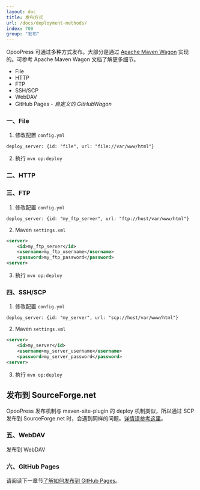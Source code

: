 ```yaml
---
layout: doc
title: 发布方式
url: /docs/deployment-methods/
index: 700
group: "发布"
---
```


OpooPress 可通过多种方式发布。大部分是通过 [Apache Maven Wagon](http://maven.apache.org/wagon/) 实现的。可参考 Apache Maven Wagon 文档了解更多细节。

- File
- HTTP
- FTP
- SSH/SCP
- WebDAV
- GitHub Pages - *自定义的 GitHubWagon*

### 一、File
1. 修改配置 `config.yml`
```plain
deploy_server: {id: "file", url: "file://var/www/html"}
```
2. 执行 `mvn op:deploy`

### 二、HTTP

### 三、FTP
1. 修改配置 `config.yml`
```plain
deploy_server: {id: "my_ftp_server", url: "ftp://host/var/www/html"}
```
2. Maven `settings.xml`
```xml
<server>
    <id>my_ftp_server</id>
    <username>my_ftp_username</username>
    <password>my_ftp_password</password>
<server>
```
3. 执行 `mvn op:deploy`

### 四、SSH/SCP
1. 修改配置 `config.yml`
```plain
deploy_server: {id: "my_server", url: "scp://host/var/www/html"}
```
2. Maven `settings.xml`
```xml
<server>
    <id>my_server</id>
    <username>my_server_username</username>
    <password>my_server_password</password>
<server>
```
3. 执行 `mvn op:deploy`

<div class="note info">
  <h2>发布到 SourceForge.net</h2>
  <p>OpooPress 发布机制与 maven-site-plugin 的 deploy 机制类似，所以通过 SCP 发布到 SourceForge.net 时，会遇到同样的问题。<a href="http://maven.apache.org/plugins-archives/maven-site-plugin-2.4/examples/site-deploy-to-sourceforge.net.html">详情请参考这里</a>。
  </p>
</div>

### 五、WebDAV
发布到 WebDAV


### 六、GitHub Pages
请阅读下一章节[了解如何发布到 GitHub Pages](../github-pages/)。
